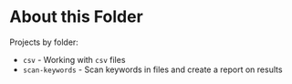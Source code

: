# About this Folder

Projects by folder:

- `csv` - Working with `csv` files
- `scan-keywords` - Scan keywords in files and create a report on results